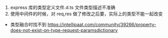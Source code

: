 <!--
 * @Author: your name
 * @Date: 2020-09-02 10:40:35
 * @LastEditTime: 2020-09-02 11:27:51
 * @LastEditors: Please set LastEditors
 * @Description: In User Settings Edit
 * @FilePath: \typescript\28使用express改良爬虫\README.md
-->

1. express 库的类型定义文件.d.ts 文件类型描述不准确
2. 使用中间件的时候，对 req,res 做了修改之后要，实际上的类型不能一起改变

* 类型融合时找不到 https://intellipaat.com/community/39266/property-does-not-exist-on-type-request-paramsdictionary
